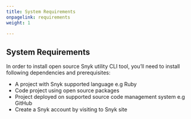 ```yaml
---
title: System Requirements
onpagelink: requirements
weight: 1

---
```


System Requirements
-------------------

In order to install open source Snyk utility CLI tool, you’ll need to install following dependencies and prerequisites:

- A project with Snyk supported language e.g Ruby
- Code project using open source packages
- Project deployed on supported source code management system e.g GitHub
- Create a Snyk account by visiting to Snyk site
 